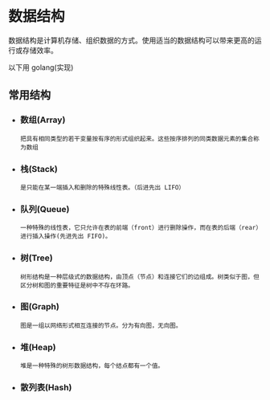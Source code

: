 # 数据结构

数据结构是计算机存储、组织数据的方式。使用适当的数据结构可以带来更高的运行或存储效率。

以下用 golang(实现)

## 常用结构

- ### 数组(Array)
      把具有相同类型的若干变量按有序的形式组织起来。这些按序排列的同类数据元素的集合称为数组
- ### 栈(Stack)
      是只能在某一端插入和删除的特殊线性表。（后进先出 LIFO）
- ### 队列(Queue)
      一种特殊的线性表，它只允许在表的前端（front）进行删除操作，而在表的后端（rear）进行插入操作(先进先出 FIFO)。
- ### 树(Tree)
      树形结构是一种层级式的数据结构，由顶点（节点）和连接它们的边组成。树类似于图，但区分树和图的重要特征是树中不存在环路。
- ### 图(Graph)
      图是一组以网络形式相互连接的节点。分为有向图，无向图。
- ### 堆(Heap)
      堆是一种特殊的树形数据结构，每个结点都有一个值。
- ### 散列表(Hash)
